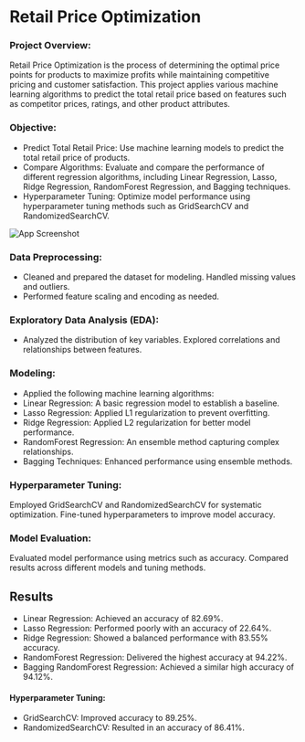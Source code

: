 
# Retail Price Optimization

### Project Overview:

Retail Price Optimization is the process of determining the optimal price points for products to maximize profits while maintaining competitive pricing and customer satisfaction. This project applies various machine learning algorithms to predict the total retail price based on features such as competitor prices, ratings, and other product attributes.

### Objective:

- Predict Total Retail Price: Use machine learning models to predict the total retail price of products.
- Compare Algorithms: Evaluate and compare the performance of different regression algorithms, including Linear Regression, Lasso, Ridge Regression, RandomForest Regression, and Bagging techniques.
- Hyperparameter Tuning: Optimize model performance using hyperparameter tuning methods such as GridSearchCV and RandomizedSearchCV.


![App Screenshot](https://datacrops.com/wp-content/uploads/2016/09/Retail-Pricing-Intelligence-Software.jpg)


### Data Preprocessing:

- Cleaned and prepared the dataset for modeling.
Handled missing values and outliers.
- Performed feature scaling and encoding as needed.

### Exploratory Data Analysis (EDA):

- Analyzed the distribution of key variables.
Explored correlations and relationships between features.

### Modeling:

- Applied the following machine learning algorithms:
- Linear Regression: A basic regression model to establish a baseline.
- Lasso Regression: Applied L1 regularization to prevent overfitting.
- Ridge Regression: Applied L2 regularization for better model performance.
- RandomForest Regression: An ensemble method capturing complex relationships.
- Bagging Techniques: Enhanced performance using ensemble methods.
### Hyperparameter Tuning: 
Employed GridSearchCV and RandomizedSearchCV for systematic optimization.
Fine-tuned hyperparameters to improve model accuracy.

### Model Evaluation:
Evaluated model performance using metrics such as accuracy.
Compared results across different models and tuning methods.
## Results
- Linear Regression: Achieved an accuracy of 82.69%.
- Lasso Regression: Performed poorly with an accuracy of 22.64%.
- Ridge Regression: Showed a balanced performance with 83.55% accuracy.
- RandomForest Regression: Delivered the highest accuracy at 94.22%.
- Bagging RandomForest Regression: Achieved a similar high accuracy of 94.12%.
#### Hyperparameter Tuning:
- GridSearchCV: Improved accuracy to 89.25%.
- RandomizedSearchCV: Resulted in an accuracy of 86.41%.
